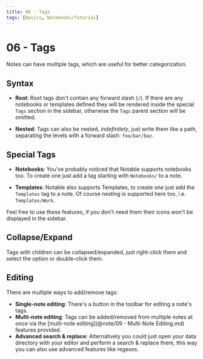 ```yaml
---
title: 06 - Tags
tags: [Basics, Notebooks/Tutorial]
---
```


# 06 - Tags

Notes can have multiple tags, which are useful for better categorization.

## Syntax

- **Root**: Root tags don't contain any forward slash (`/`). If there are any notebooks or templates defined they will be rendered inside the special `Tags` section in the sidebar, otherwise the `Tags` parent section will be omitted.

- **Nested**: Tags can also be nested, _indefinitely_, just write them like a path, separating the levels with a forward slash: `foo/bar/baz`.

## Special Tags

- **Notebooks**: You've probably noticed that Notable supports notebooks too. To create one just add a tag starting with `Notebooks/` to a note. 

- **Templates**: Notable also supports Templates, to create one just add the `Templates` tag to a note. Of course nesting is supported here too, i.e. `Templates/Work`.

Feel free to use these features, if you don't need them their icons won't be displayed in the sidebar.

## Collapse/Expand

Tags with children can be collapsed/expanded, just right-click them and select the option or double-click them.

## Editing

There are multiple ways to add/remove tags:

- **Single-note editing**: There's a button in the toolbar for editing a note's tags.
- **Multi-note editing**: Tags can be added/removed from multiple notes at once via the [multi-note editing](@note/09 - Multi-Note Editing.md) features provided.
- **Advanced search & replace**: Alternatively you could just open your data directory with your editor and perform a search & replace there, this way you can also use advanced features like regexes.
